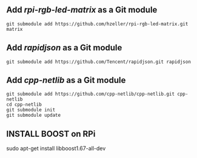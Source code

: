 
## Add *rpi-rgb-led-matrix* as a Git module
```shell
git submodule add https://github.com/hzeller/rpi-rgb-led-matrix.git matrix
```

## Add *rapidjson* as a Git module
```shell
git submodule add https://github.com/Tencent/rapidjson.git rapidjson
```

## Add *cpp-netlib* as a Git module
```shell
git submodule add https://github.com/cpp-netlib/cpp-netlib.git cpp-netlib
cd cpp-netlib
git submodule init
git submodule update
```

## INSTALL BOOST on RPi
sudo apt-get install libboost1.67-all-dev 